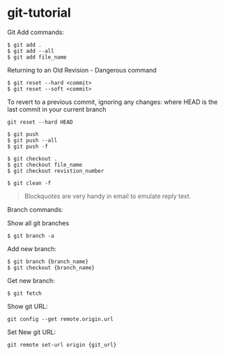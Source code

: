 # git-tutorial

Git Add commands:
```
$ git add .
$ git add --all
$ git add file_name
```

Returning to an Old Revision - Dangerous command
```
$ git reset --hard <commit>
$ git reset --soft <commit>
```

To revert to a previous commit, ignoring any changes: where HEAD is the last commit in your current branch

```
git reset --hard HEAD
```


```
$ git push
$ git push --all
$ git push -f
```

```
$ git checkout .
$ git checkout file_name
$ git checkout revistion_number
```

```
$ git clean -f
```

> Blockquotes are very handy in email to emulate reply text.

Branch commands:

Show all git branches
```
$ git branch -a
```
Add new branch:
```
$ git branch {branch_name}
$ git checkout {branch_name}
```
Get new branch:
```
$ git fetch
```

Show git URL:
```
git config --get remote.origin.url
```

Set New git URL:
```
git remote set-url origin {git_url}
```
